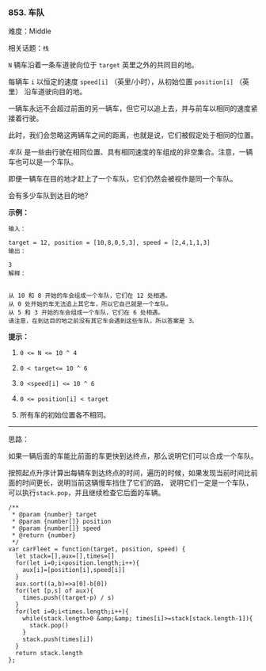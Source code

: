 ### 853. 车队

难度：Middle

相关话题：`栈`

 `N`  辆车沿着一条车道驶向位于 `target` 英里之外的共同目的地。



每辆车 `i` 以恒定的速度 `speed[i]` （英里/小时），从初始位置 `position[i]` （英里） 沿车道驶向目的地。



一辆车永远不会超过前面的另一辆车，但它可以追上去，并与前车以相同的速度紧接着行驶。



此时，我们会忽略这两辆车之间的距离，也就是说，它们被假定处于相同的位置。



*车队* 是一些由行驶在相同位置、具有相同速度的车组成的非空集合。注意，一辆车也可以是一个车队。



即便一辆车在目的地才赶上了一个车队，它们仍然会被视作是同一个车队。







会有多少车队到达目的地?







**示例：** 



```
输入：

target = 12, position = [10,8,0,5,3], speed = [2,4,1,1,3]
输出：

3
解释：


从 10 和 8 开始的车会组成一个车队，它们在 12 处相遇。
从 0 处开始的车无法追上其它车，所以它自己就是一个车队。
从 5 和 3 开始的车会组成一个车队，它们在 6 处相遇。
请注意，在到达目的地之前没有其它车会遇到这些车队，所以答案是 3。
```



**提示：** 




1.  `0 <= N <= 10 ^ 4` 

2.  `0 < target<= 10 ^ 6` 

3.  `0 <speed[i] <= 10 ^ 6` 

4.  `0 <= position[i] < target` 

5. 所有车的初始位置各不相同。






-----

思路：

如果一辆后面的车能比前面的车更快到达终点，那么说明它们可以合成一个车队。

按照起点升序计算出每辆车到达终点的时间，遍历的时候，如果发现当前时间比前面的时间更长，说明当前这辆慢车挡住了它们的路，
说明它们一定是一个车队，可以执行`stack.pop`，并且继续检查它后面的车辆。
```
/**
 * @param {number} target
 * @param {number[]} position
 * @param {number[]} speed
 * @return {number}
 */
var carFleet = function(target, position, speed) {
  let stack=[],aux=[],times=[]
  for(let i=0;i<position.length;i++){
    aux[i]=[position[i],speed[i]]
  }
  aux.sort((a,b)=>a[0]-b[0])
  for(let [p,s] of aux){
    times.push((target-p) / s)
  }
  for(let i=0;i<times.length;i++){
    while(stack.length>0 &amp;&amp; times[i]>=stack[stack.length-1]){
      stack.pop()
    }
    stack.push(times[i])
  }
  return stack.length
};
```

